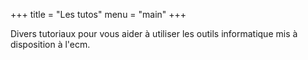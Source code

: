 +++
title = "Les tutos"
menu = "main"
+++

Divers tutoriaux pour vous aider à utiliser les outils informatique mis à disposition à l'ecm.


